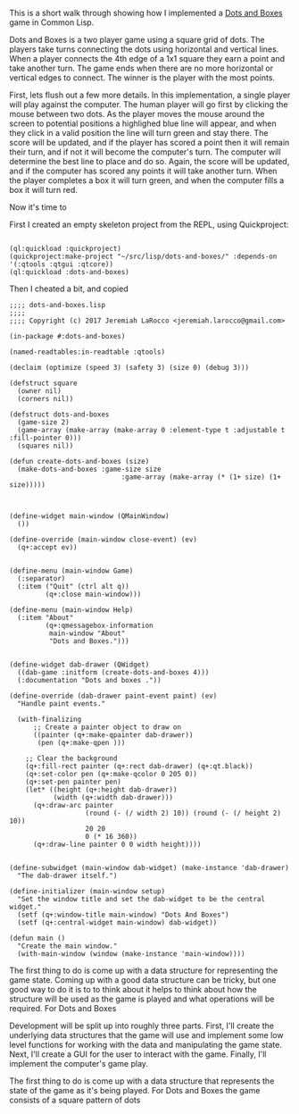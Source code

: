 This is a short walk through showing how I implemented a [Dots and Boxes](https://en.wikipedia.org/wiki/Dots_and_Boxes) game in Common Lisp.

Dots and Boxes is a two player game using a square grid of dots.  The players take turns connecting the dots using horizontal and vertical lines.  When a player connects the 4th edge of a 1x1 square they earn a point and take another turn.  The game ends when there are no more horizontal or vertical edges to connect.  The winner is the player with the most points.

First, lets flush out a few more details.  In this implementation, a single player will play against the computer.  The human player will go first by clicking the mouse between two dots.  As the player moves the mouse around the screen to potential positions a highlighed blue line will appear, and when they click in a valid position the line will turn green and stay there.  The score will be updated, and if the player has scored a point then it will remain their turn, and if not it will become the computer's turn.  The computer will determine the best line to place and do so.  Again, the score will be updated, and if the computer has scored any points it will take another turn.  When the player completes a box it will turn green, and when the computer fills a box it will turn red.


Now it's time to 

First I created an empty skeleton project from the REPL, using Quickproject:

``` common-lisp

(ql:quickload :quickproject)
(quickproject:make-project "~/src/lisp/dots-and-boxes/" :depends-on '(:qtools :qtgui :qtcore))
(ql:quickload :dots-and-boxes)
```

Then I cheated a bit, and copied 

``` common-lisp
;;;; dots-and-boxes.lisp
;;;;
;;;; Copyright (c) 2017 Jeremiah LaRocco <jeremiah.larocco@gmail.com>

(in-package #:dots-and-boxes)

(named-readtables:in-readtable :qtools)

(declaim (optimize (speed 3) (safety 3) (size 0) (debug 3)))

(defstruct square 
  (owner nil)
  (corners nil))

(defstruct dots-and-boxes
  (game-size 2)
  (game-array (make-array (make-array 0 :element-type t :adjustable t :fill-pointer 0)))
  (squares nil))

(defun create-dots-and-boxes (size)
  (make-dots-and-boxes :game-size size
                            :game-array (make-array (* (1+ size) (1+ size)))))


                            
(define-widget main-window (QMainWindow)
  ())

(define-override (main-window close-event) (ev)
  (q+:accept ev))


(define-menu (main-window Game)
  (:separator)
  (:item ("Quit" (ctrl alt q))
         (q+:close main-window)))

(define-menu (main-window Help)
  (:item "About"
         (q+:qmessagebox-information
          main-window "About"
          "Dots and Boxes.")))


(define-widget dab-drawer (QWidget)
  ((dab-game :initform (create-dots-and-boxes 4)))
  (:documentation "Dots and boxes ."))

(define-override (dab-drawer paint-event paint) (ev)
  "Handle paint events."

  (with-finalizing 
      ;; Create a painter object to draw on
      ((painter (q+:make-qpainter dab-drawer))
       (pen (q+:make-qpen )))

    ;; Clear the background
    (q+:fill-rect painter (q+:rect dab-drawer) (q+:qt.black))
    (q+:set-color pen (q+:make-qcolor 0 205 0))
    (q+:set-pen painter pen)
    (let* ((height (q+:height dab-drawer))
           (width (q+:width dab-drawer)))
      (q+:draw-arc painter
                   (round (- (/ width 2) 10)) (round (- (/ height 2) 10))
                   20 20
                   0 (* 16 360))
      (q+:draw-line painter 0 0 width height))))


(define-subwidget (main-window dab-widget) (make-instance 'dab-drawer)
  "The dab-drawer itself.")

(define-initializer (main-window setup)
  "Set the window title and set the dab-widget to be the central widget."
  (setf (q+:window-title main-window) "Dots And Boxes")
  (setf (q+:central-widget main-window) dab-widget))

(defun main ()
  "Create the main window."
  (with-main-window (window (make-instance 'main-window))))
```

The first thing to do is come up with a data structure for representing the game state.  Coming up with a good data structure can be tricky, but one good way to do it is to to think about it helps to think about how the structure will be used as the game is played and what operations will be required.  For Dots and Boxes 

Development will be split up into roughly three parts.  First, I'll create the underlying data structures that the game will use and implement some low level functions for working with the data and manipulating the game state.  Next, I'll create a GUI for the user to interact with the game.  Finally, I'll implement the computer's game play.

The first thing to do is come up with a data structure that represents the state of the game as it's being played.  For Dots and Boxes the game consists of a square pattern of dots

